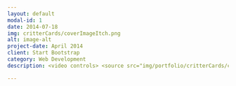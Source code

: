 ```yaml
---
layout: default
modal-id: 1
date: 2014-07-18
img: critterCards/coverImageItch.png
alt: image-alt
project-date: April 2014
client: Start Bootstrap
category: Web Development
description: <video controls> <source src="img/portfolio/critterCards/critterCardsDemoLQ.mp4" type="video/mp4"> </video>

---
```


